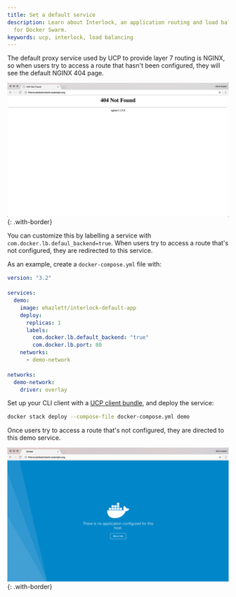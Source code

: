 ```yaml
---
title: Set a default service
description: Learn about Interlock, an application routing and load balancing system
  for Docker Swarm.
keywords: ucp, interlock, load balancing
---
```


The default proxy service used by UCP to provide layer 7 routing is NGINX,
so when users try to access a route that hasn't been configured, they will
see the default NGINX 404 page.

![Default NGINX page](../../../images/interlock-default-service-1.png){: .with-border}

You can customize this by labelling a service with
`com.docker.lb.defaul_backend=true`. When users try to access a route that's
not configured, they are redirected to this service.

As an example, create a `docker-compose.yml` file with:

```yaml
version: "3.2"

services:
  demo:
    image: ehazlett/interlock-default-app
    deploy:
      replicas: 1
      labels:
        com.docker.lb.default_backend: "true"
        com.docker.lb.port: 80
    networks:
      - demo-network

networks:
  demo-network:
    driver: overlay
```

Set up your CLI client with a [UCP client bundle](../../user-access/cli.md),
and deploy the service:

```bash
docker stack deploy --compose-file docker-compose.yml demo
```

Once users try to access a route that's not configured, they are directed
to this demo service.

![Custom default page](../../../images/interlock-default-service-2.png){: .with-border}

